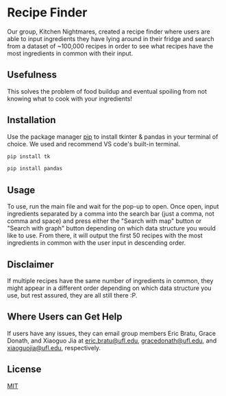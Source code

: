 # Recipe Finder

Our group, Kitchen Nightmares, created a recipe finder where users are able to input ingredients they have lying around in their fridge and search from a dataset of ~100,000 recipes in order to see what recipes have the most ingredients in common with their input. 

## Usefulness
This solves the problem of food buildup and eventual spoiling from not knowing what to cook with your ingredients!

## Installation

Use the package manager [pip](https://pip.pypa.io/en/stable/) to install tkinter & pandas in your terminal of choice. We used and recommend VS code's built-in terminal.

```bash
pip install tk
```

```bash
pip install pandas
```



## Usage

To use, run the main file and wait for the pop-up to open. Once open, input ingredients separated by a comma into the search bar (just a comma, not comma and space) and press either the "Search with map" button or "Search with graph" button depending on which data structure you would like to use. From there, it will output the first 50 recipes with the most ingredients in common with the user input in descending order.

## Disclaimer

If multiple recipes have the same number of ingredients in common, they might appear in a different order depending on which data structure you use, but rest assured, they are all still there :P.

## Where Users can Get Help

If users have any issues, they can email group members Eric Bratu, Grace Donath, and Xiaoguo Jia at [eric.bratu@ufl.edu](mailto:eric.bratu@ufl.edu), [gracedonath@ufl.edu](mailto:gracedonath@ufl.edu), and [xiaoguojia@ufl.edu](mailto:xiaoguojia@ufl.edu), respectively.


## License

[MIT](https://choosealicense.com/licenses/mit/)